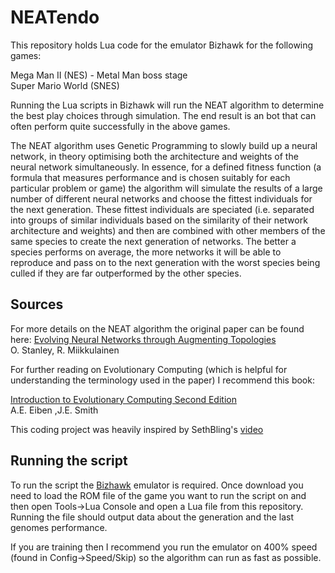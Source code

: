 # NEATendo

This repository holds Lua code for the emulator Bizhawk for the following games:

Mega Man II (NES) - Metal Man boss stage\
Super Mario World (SNES)

Running the Lua scripts in Bizhawk will run the NEAT algorithm to determine the
best play choices through simulation. The end result is an bot that can often
perform quite successfully in the above games.

The NEAT algorithm uses Genetic Programming to slowly build up a neural network,
in theory optimising both the architecture and weights of the neural network
simultaneously. In essence, for a defined fitness function (a formula that
measures performance and is chosen suitably for each particular problem or game)
the algorithm will simulate the results of a large number of different neural
networks and choose the fittest individuals for the next generation. These
fittest individuals are speciated (i.e. separated into groups of similar
individuals based on the similarity of their network architecture and weights)
and then are combined with other members of the same species to create the next
generation of networks. The better a species performs on average, the more
networks it will be able to reproduce and pass on to the next generation with
the worst species being culled if they are far outperformed by the other
species.



## Sources

For more details on the NEAT algorithm the original paper can be found here:
[Evolving Neural Networks through Augmenting Topologies](http://nn.cs.utexas.edu/downloads/papers/stanley.ec02.pdf)\
O. Stanley, R. Miikkulainen


For further reading on Evolutionary Computing (which is helpful for
understanding the terminology used in the paper) I recommend this book:

[Introduction to Evolutionary Computing Second Edition](http://cslt.riit.tsinghua.edu.cn/mediawiki/images/e/e8/Introduction_to_Evolutionary_Computing.pdf)\
A.E. Eiben ,J.E. Smith

This coding project was heavily inspired by SethBling's [video](https://www.youtube.com/watch?v=qv6UVOQ0F44)



## Running the script

To run the script the [Bizhawk](http://tasvideos.org/BizHawk.html) emulator is
required. Once download you need to load the ROM file of the game you want
to run the script on and then open Tools->Lua Console and open a Lua file
from this repository. Running the file should output data about the generation
and the last genomes performance.

If you are training then I recommend you run the emulator on 400% speed (found
in Config->Speed/Skip) so the algorithm can run as fast as possible.
